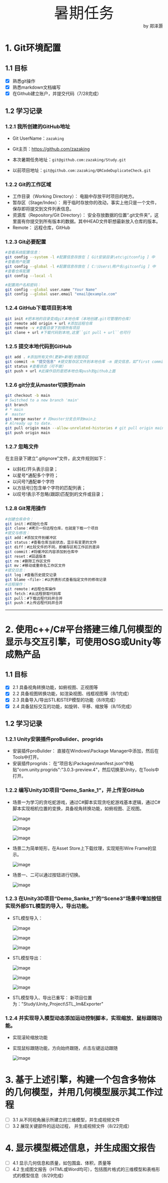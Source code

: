 <div align='center' ><font size='70'>暑期任务</font></div>
<div align='right' >by 郑泽灏</div>

# 1. Git环境配置
## 1.1 目标
- [x] 熟悉git操作
- [x] 熟悉markdown文档编写
- [x] 在Github建立账户，并提交代码（7/28完成）

## 1.2 学习记录
### 1.2.1 我所创建的GitHub地址
- Git UserName：``zazaking``

- Git主页：<https://github.com/zazaking>

- 本次暑期任务地址：``git@github.com:zazaking/Study.git``

- 以前项目地址：``git@github.com:zazaking/QRCodeDuplicateCheck.git``

### 1.2.2 Git的工作区域
- 工作目录（Working Directory）：
电脑中存放平时项目的地方。
- 暂存区（Stage/Index）：
用于临时存放你的改动，事实上他只是一个文件，保存即将提交到文件列表信息。
- 资源库（Repository/Git Directory）：
安全存放数据的位置“.git文件夹”，这里面有你提交到所有版本的数据。其中HEAD文件职想最新放入仓库的版本。
- Remote：
远程仓库，GitHub

### 1.2.3  Git必要配置
```bash
#查看系统配置信息：
git config --system -l #配置信息存放在 [ Git安装目录\etc\gitconfig ] 中
#查看用户配置
git config --global -l #配置信息存放在 [ C:\Users\用户名\gitconfig ] 中
#查看仓库配置
git config --local -l

#配置用户名和密码：
git config --global user.name "Your Name"  
git config --global user.email "email@example.com"
```
### 1.2.4 GitHub下载项目到本地
```bash
git init #把本地的目录变成git本地仓库（本地创建.git可管理的仓库）
git remote add origin + url #添加远程仓库
git remote -v #查看目录下到得所有项目
git clone + url #下载代码到本地,这里``git pull + url``也可行
```
### 1.2.5 提交本地代码到GitHub
```bash
git add . #添加所有文件(更新+新增)到暂存区
git commit -m "提交信息" #提交暂存区文件到本地仓库 -m 提交信息，如“first commit”
git status #查看状态（可不做）
git push + url #此操作目的是把本地仓库push到github上面
```
### 1.2.6 git分支从master切换到main
```bash
git checkout -b main
# Switched to a new branch 'main'
git branch
# * main
#  master
git merge master # 将master分支合并到main上
# Already up to date.
git pull origin main --allow-unrelated-histories # git pull origin main会报错：refusing to merge unrelated histories
git push origin main
```
### 1.2.7 忽略文件
在主目录下建立".gitignore"文件，此文件规则如下：
- 以斜杠/开头表示目录；
- 以星号*通配多个字符；
- 以问号?通配单个字符
- 以方括号[]包含单个字符的匹配列表；
- 以叹号!表示不忽略(跟踪)匹配到的文件或目录；

### 1.2.8 Git常用操作
```bash
#创建仓库命令：
git init：#初始化仓库
git clone：#拷贝一份远程仓库，也就是下载一个项目
#提交与修改：
git add：#添加文件到缓冲区
git status：#查看仓库当前状态，显示有变更的文件
git diff：#比较文件的不同，即缓存区和工作区的差异
git commit：#将缓冲区内容添加到仓库中
git reset：#回退版本
git rm：#删除工作区文件
git mv：#移动或重命名工作区文件
#提交日志：
git log：#查看历史提交记录
git blame <file>：#以列表形式查看指定文件的修改记录
#远程操作：
git remote：#远程仓库操作
git fetch：#从远程获取代码库
git pull：#下载远程代码并合并
git push：#上传远程代码并合并
```
***
# 2. 使用c++/C#平台搭建三维几何模型的显示与交互引擎，可使用OSG或Unity等成熟产品
## 1.1 目标
- [x] 2.1 具备视角转换功能，如俯视图、正视图等
- [x] 2.2 具备视图转换功能，如渲染视图、线框视图等（8/1完成）
- [x] 2.3 具备导入/导出STL和STEP模型的功能（8/8完成）
- [x] 2.4 具备鼠标交互的功能，如旋转、平移、缩放等（8/15完成）
## 1.2 学习记录
### 1.2.1 Unity安装插件proBulider、progrids
- 安装插件proBulider：
    直接在Windows\Package Manager中添加，然后在Tools中打开。
- 安装插件progrids：
    在“项目名\Packages\manifest.json“中粘贴"com.unity.progrids":"3.0.3-preview.4"，然后切换至Unity，在Tools中打开。
### 1.2.2 编写Unity3D项目“Demo_Sanke_1”，并上传至GitHub
- 场景一为学习的贪吃蛇游戏，通过C#脚本实现贪吃蛇游戏基本逻辑，通过C#脚本实现相机位置的变换，具备视角转换功能，如俯视图、正视图。

    ![image](https://i.ibb.co/vLDR85f/9-C753726-A94645-B89847-D2582326-D57-E.jpg)

    ![image](https://i.ibb.co/6tV34zz/BE372295-FA094-F0-C996480-C587-DEEC74.jpg)
    
    ![image](https://i.ibb.co/wgTbp1R/47-B7-B4977-CD54177-BF8-B911892-FB422-A.jpg)

- 场景二为简单矩形，在Asset Store上下载纹理，实现矩形Wire Frame的显示。
  
    ![image](https://i.ibb.co/ssrys2g/H8-CC7-ASGD4-4-R181-U61-CK3-T.png)

- 场景一、二可以通过按钮进行切换。

    ![image](https://media.giphy.com/media/ymrsVTzONTFUVxeF1v/giphy.gif)

### 1.2.3 在Unity3D项目“Demo_Sanke_1”的“Scene3”场景中增加按钮实现外部STL模型的导入，导出功能。
- STL模型导入：

    ![image](https://i.ibb.co/34GRPbk/F0-DB58-D0-FB554-E179-D6628030-EA3-EFFB.jpg)

    ![image](https://i.ibb.co/SxFzYpx/D8-DDD5-E596-D44-A7-B87-B1-A96066310176.jpg)

    ![image](https://i.ibb.co/GV6WQZH/YGI-F-F-N2-PVU-6-U7-70.png)

- STL模型导出：
    
    ![image](https://i.ibb.co/444FYcT/72-FABEE921-FC4-A29-A426-C8-D387675-D18.jpg)

    ![image](https://i.ibb.co/3BxHdxd/627273-E856-FF4-E4-BA1-AFD3-FBD623-F6-C2.jpg)

    ![image](https://i.ibb.co/GJ9Wwxj/8-FE93643303-E4-AB4937-EADA1961-E51-D0.jpg)
- STL模型导入、导出已重写：
    新项目位置为："Study\Unity_Project\STL_Im&Exporter"

### 1.2.4 并实现导入模型动态添加运动控制脚本，实现缩放、鼠标跟随功能。
- 实现滚轮缩放功能
- 实现鼠标跟随功能，方向始终跟随，点击左键运动跟随

    ![image](https://media.giphy.com/media/UsGHTnYvffgOSlVyZZ/giphy.gif)

# 3. 基于上述引擎，构建一个包含多物体的几何模型，并用几何模型展示其工作过程
- [ ] 3.1 从不同视角展示所建立的三维模型，并生成视频文件
- [ ] 3.2 展现关键部件的运动过程， 并生成视频文件（8/22完成）
# 4. 显示模型概述信息，并生成图文报告
- [ ] 4.1 显示几何信息和质量，如包围盒、体积，质量等
- [ ] 4.2 生成图文报告（HTML或Word均可），包括图片格式的三维模型和表格形式的模型信息（8/29完成）